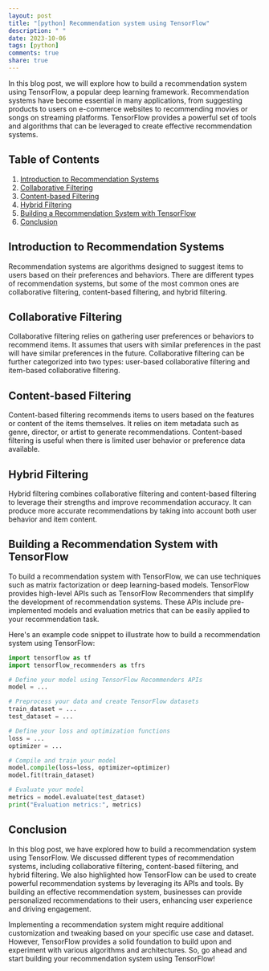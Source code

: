 ```yaml
---
layout: post
title: "[python] Recommendation system using TensorFlow"
description: " "
date: 2023-10-06
tags: [python]
comments: true
share: true
---
```


In this blog post, we will explore how to build a recommendation system using TensorFlow, a popular deep learning framework. Recommendation systems have become essential in many applications, from suggesting products to users on e-commerce websites to recommending movies or songs on streaming platforms. TensorFlow provides a powerful set of tools and algorithms that can be leveraged to create effective recommendation systems.

## Table of Contents

1. [Introduction to Recommendation Systems](#introduction-to-recommendation-systems)
2. [Collaborative Filtering](#collaborative-filtering)
3. [Content-based Filtering](#content-based-filtering)
4. [Hybrid Filtering](#hybrid-filtering)
5. [Building a Recommendation System with TensorFlow](#building-a-recommendation-system-with-tensorflow)
6. [Conclusion](#conclusion)

## Introduction to Recommendation Systems

Recommendation systems are algorithms designed to suggest items to users based on their preferences and behaviors. There are different types of recommendation systems, but some of the most common ones are collaborative filtering, content-based filtering, and hybrid filtering.

## Collaborative Filtering

Collaborative filtering relies on gathering user preferences or behaviors to recommend items. It assumes that users with similar preferences in the past will have similar preferences in the future. Collaborative filtering can be further categorized into two types: user-based collaborative filtering and item-based collaborative filtering.

## Content-based Filtering

Content-based filtering recommends items to users based on the features or content of the items themselves. It relies on item metadata such as genre, director, or artist to generate recommendations. Content-based filtering is useful when there is limited user behavior or preference data available.

## Hybrid Filtering

Hybrid filtering combines collaborative filtering and content-based filtering to leverage their strengths and improve recommendation accuracy. It can produce more accurate recommendations by taking into account both user behavior and item content.

## Building a Recommendation System with TensorFlow

To build a recommendation system with TensorFlow, we can use techniques such as matrix factorization or deep learning-based models. TensorFlow provides high-level APIs such as TensorFlow Recommenders that simplify the development of recommendation systems. These APIs include pre-implemented models and evaluation metrics that can be easily applied to your recommendation task.

Here's an example code snippet to illustrate how to build a recommendation system using TensorFlow:

```python
import tensorflow as tf
import tensorflow_recommenders as tfrs

# Define your model using TensorFlow Recommenders APIs
model = ...

# Preprocess your data and create TensorFlow datasets
train_dataset = ...
test_dataset = ...

# Define your loss and optimization functions
loss = ...
optimizer = ...

# Compile and train your model
model.compile(loss=loss, optimizer=optimizer)
model.fit(train_dataset)

# Evaluate your model
metrics = model.evaluate(test_dataset)
print("Evaluation metrics:", metrics)
```

## Conclusion

In this blog post, we have explored how to build a recommendation system using TensorFlow. We discussed different types of recommendation systems, including collaborative filtering, content-based filtering, and hybrid filtering. We also highlighted how TensorFlow can be used to create powerful recommendation systems by leveraging its APIs and tools. By building an effective recommendation system, businesses can provide personalized recommendations to their users, enhancing user experience and driving engagement.

Implementing a recommendation system might require additional customization and tweaking based on your specific use case and dataset. However, TensorFlow provides a solid foundation to build upon and experiment with various algorithms and architectures. So, go ahead and start building your recommendation system using TensorFlow!